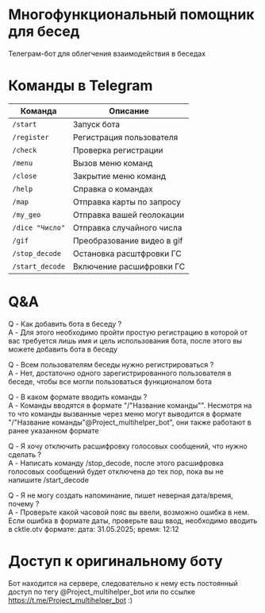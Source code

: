 # Многофункциональный помощник для бесед
Телеграм-бот для облегчения взаимодействия в беседах


# Команды в Telegram

| Команда          |          Описание         |
|------------------|---------------------------|
| `/start`         | Запуск бота               |
| `/register`      | Регистрация пользователя  |
| `/check`         | Проверка регистрации      |
| `/menu`          | Вызов меню команд         |
| `/close`         | Закрытие меню команд      |
| `/help`          | Справка о командах        |
| `/map`           | Отправка карты по запросу |
| `/my_geo`        | Отправка вашей геолокации |
| `/dice "Число"`  | Отправка случайного числа |
| `/gif`           | Преобразование видео в gif|
| `/stop_decode`   | Остановка расштфровки ГС  |
| `/start_decode`  | Включение расшифровки ГС  |


# Q&A
Q - Как добавить бота в беседу ?<br>
A - Для этого необходимо пройти простую регистрацию в которой от вас требуется лишь имя и цель использования бота, после этого вы можете добавить бота в беседу

Q - Всем пользователям беседы нужно регистрироваться ?<br>
A - Нет, достаточно одного зарегистрированного пользователя в беседе, чтобы все могли пользоваться функционалом бота

Q - В каком формате вводить команды ?<br>
A - Команды вводятся в формате "/"Название команды"". Несмотря на то что команды вызванные через меню могут выводится в формате "/"Название команды"@Project_multihelper_bot", они также работают в ранее указанном формате

Q - Я хочу отключить расшифровку голосовых сообщений, что нужно сделать ?<br>
A - Написать команду /stop_decode, после этого расшифровка голосовых сообщений будет отключена до тех пор, пока вы не напишите /start_decode

Q - Я не могу создать напоминание, пишет неверная дата/время, почему ?<br>
A - Проверьте какой часовой пояс вы ввели, возможно ошибка в нем. Если ошибка в формате даты, проверьте ваш ввод, необходимо вводить в cktle.otv формате: дата: 31.05.2025; время: 12:12


# Доступ к оригинальному боту
Бот находится на сервере, следовательно к нему есть постоянный доступ по тегу @Project_multihelper_bot или по ссылке https://t.me/Project_multihelper_bot :)
